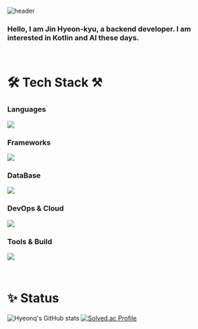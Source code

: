 ![header](https://capsule-render.vercel.app/api?type=waving&color=gradient&height=200&section=header&text=Hyeonqz%20&fontSize=90)

### Hello, I am Jin Hyeon-kyu, a backend developer. I am interested in Kotlin and AI these days.

<br>

<h1>🛠 Tech Stack ⚒</h1>

### Languages
<p align="left">
  <a href="https://skillicons.dev">
    <img src="https://skillicons.dev/icons?i=java,kotlin&perline=5" />
  </a>
</p>

### Frameworks
<p align="left">
  <a href="https://skillicons.dev">
    <img src="https://skillicons.dev/icons?i=spring,nextjs&perline=5" />
  </a>
</p>

### DataBase
<p align="left">
  <a href="https://skillicons.dev">
    <img src="https://skillicons.dev/icons?i=mysql,redis&perline=5" />
  </a>
</p>

### DevOps & Cloud
<p align="left">
  <a href="https://skillicons.dev">
    <img src="https://skillicons.dev/icons?i=docker,linux&perline=5" />
  </a>
</p>

### Tools & Build
<p align="left">
  <a href="https://skillicons.dev">
    <img src="https://skillicons.dev/icons?i=idea,gradle,postman,git,jenkins&perline=5" />
  </a>
</p>

<br>

<h1>✨ Status</h1>

![Hyeonq's GitHub stats](https://github-readme-stats.vercel.app/api?username=Hyeonqz&show_icons=true&theme=radical)
[![Solved.ac Profile](http://mazassumnida.wtf/api/v2/generate_badge?boj=wlsgusrb78)](https://solved.ac/wlsgusrb78/)
